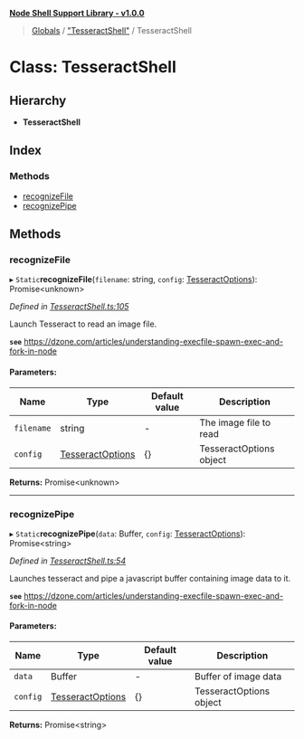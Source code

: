 **[Node Shell Support Library - v1.0.0](../README.md)**

> [Globals](../globals.md) / ["TesseractShell"](../modules/_tesseractshell_.md) / TesseractShell

# Class: TesseractShell

## Hierarchy

* **TesseractShell**

## Index

### Methods

* [recognizeFile](_tesseractshell_.tesseractshell.md#recognizefile)
* [recognizePipe](_tesseractshell_.tesseractshell.md#recognizepipe)

## Methods

### recognizeFile

▸ `Static`**recognizeFile**(`filename`: string, `config`: [TesseractOptions](../interfaces/_tesseractshell_.tesseractoptions.md)): Promise\<unknown>

*Defined in [TesseractShell.ts:105](https://github.com/Madrok/node-shell-support/blob/e645dcf/src/TesseractShell.ts#L105)*

Launch Tesseract to read an image file.

**`see`** https://dzone.com/articles/understanding-execfile-spawn-exec-and-fork-in-node

#### Parameters:

Name | Type | Default value | Description |
------ | ------ | ------ | ------ |
`filename` | string | - | The image file to read |
`config` | [TesseractOptions](../interfaces/_tesseractshell_.tesseractoptions.md) | {} | TesseractOptions object  |

**Returns:** Promise\<unknown>

___

### recognizePipe

▸ `Static`**recognizePipe**(`data`: Buffer, `config`: [TesseractOptions](../interfaces/_tesseractshell_.tesseractoptions.md)): Promise\<string>

*Defined in [TesseractShell.ts:54](https://github.com/Madrok/node-shell-support/blob/e645dcf/src/TesseractShell.ts#L54)*

Launches tesseract and pipe a javascript buffer containing image data to it.

**`see`** https://dzone.com/articles/understanding-execfile-spawn-exec-and-fork-in-node

#### Parameters:

Name | Type | Default value | Description |
------ | ------ | ------ | ------ |
`data` | Buffer | - | Buffer of image data |
`config` | [TesseractOptions](../interfaces/_tesseractshell_.tesseractoptions.md) | {} | TesseractOptions object  |

**Returns:** Promise\<string>
